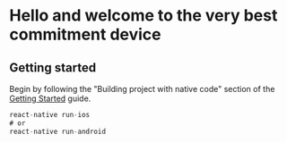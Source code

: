 # Hello and welcome to the very best commitment device

## Getting started

Begin by following the "Building project with native code" section of the [Getting Started](https://facebook.github.io/react-native/docs/getting-started.html) guide.

```javascript
react-native run-ios
# or
react-native run-android
```
